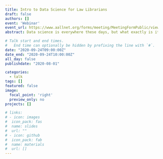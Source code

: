 ```yaml
---
title: Intro to Data Science for Law Librarians
draft: false
authors: []
event: 'Webinar'
event_url: https://www.aallnet.org/forms/meeting/MeetingFormPublic/view?id=38BC600000001
abstract: Data science is everywhere these days, but what exactly is it? How do you "do data science"? Is it something law librarians could or should learn? What relationship, if any, is there between data science and artificial intelligence? Is data science only for Big Data? As individuals, we are consumers of data science in all aspects of our lives and our profession lives are no different. This session will explain what data science is, how it is done and how it relates to hot topics Big Data and Artificial Intelligence. Attendees will understand how data science is relevant to their jobs--how it is used in empirical legal research, to optimize the business of law, and that it underpins current legal research products. Resources for learning data science skills will be included.

# Talk start and end times.
#   End time can optionally be hidden by prefixing the line with `#`.
date: "2020-09-24T09:00:00Z"
date_end: "2020-09-24T10:00:00Z"
all_day: false
publishdate: "2020-08-01"

categories:
  - talk
tags: []
featured: false
image:
  focal_point: 'right'
  preview_only: no
projects: []

# links:
# - icon: images
#  icon_pack: fas
#  name: slides
#  url: ""
# - icon: github
#  icon_pack: fab
#  name: materials
#  url: []
---
```

